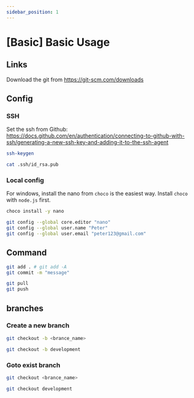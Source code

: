 ```yaml
---
sidebar_position: 1
---
```


# [Basic] Basic Usage

## Links

Download the git from https://git-scm.com/downloads

## Config

### SSH

Set the ssh from Github:  
https://docs.github.com/en/authentication/connecting-to-github-with-ssh/generating-a-new-ssh-key-and-adding-it-to-the-ssh-agent  

```bash
ssh-keygen

cat .ssh/id_rsa.pub
```

### Local config

For windows, install the nano from `choco` is the easiest way. Install `choco` with `node.js` first.

```bash
choco install -y nano
```

```bash
git config --global core.editor "nano"
git config --global user.name "Peter"
git config --global user.email "peter123@gmail.com"
```

## Command

```bash
git add . # git add -A
git commit -m "message"

git pull
git push
```

## branches

### Create a new branch
```bash
git checkout -b <brance_name>

git checkout -b development
```

### Goto exist branch
```bash
git checkout <brance_name>

git checkout development
```